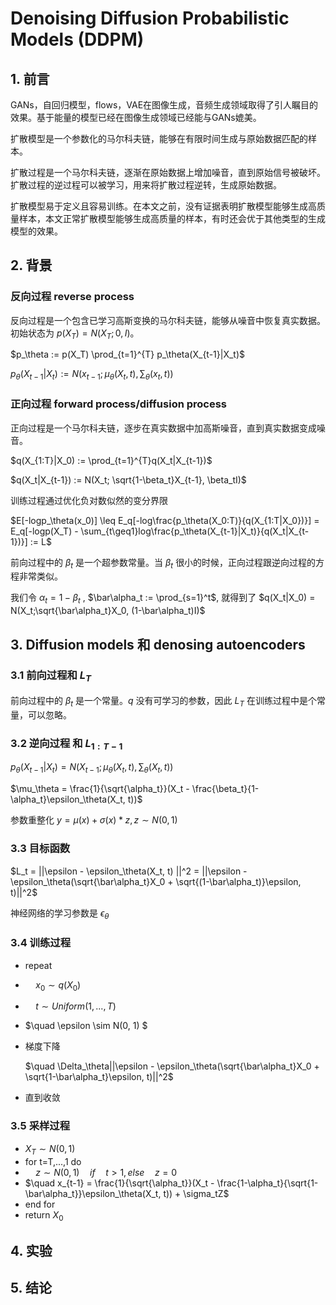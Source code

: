 # Denoising Diffusion Probabilistic Models (DDPM)

## 1. 前言

GANs，自回归模型，flows，VAE在图像生成，音频生成领域取得了引人瞩目的效果。基于能量的模型已经在图像生成领域已经能与GANs媲美。

扩散模型是一个参数化的马尔科夫链，能够在有限时间生成与原始数据匹配的样本。

扩散过程是一个马尔科夫链，逐渐在原始数据上增加噪音，直到原始信号被破坏。扩散过程的逆过程可以被学习，用来将扩散过程逆转，生成原始数据。

扩散模型易于定义且容易训练。在本文之前，没有证据表明扩散模型能够生成高质量样本，本文正常扩散模型能够生成高质量的样本，有时还会优于其他类型的生成模型的效果。

## 2. 背景

### 反向过程 reverse process

反向过程是一个包含已学习高斯变换的马尔科夫链，能够从噪音中恢复真实数据。初始状态为 $p(X_T) = N(X_T;0,I)$。

$p_\theta := p(X_T) \prod_{t=1}^{T} p_\theta(X_{t-1}|X_t)$

$p_\theta(X_{t-1}|X_t) := N(x_{t-1};\mu_\theta(X_t,t), \sum_\theta(x_t, t))$

### 正向过程 forward process/diffusion process

正向过程是一个马尔科夫链，逐步在真实数据中加高斯噪音，直到真实数据变成噪音。

$q(X_{1:T}|X_0) := \prod_{t=1}^{T}q(X_t|X_{t-1})$

$q(X_t|X_{t-1}) := N(X_t; \sqrt{1-\beta_t}X_{t-1}, \beta_tI)$

训练过程通过优化负对数似然的变分界限

$E[-logp_\theta(x_0)] \leq E_q[-log\frac{p_\theta(X_0:T)}{q(X_{1:T|X_0})}] = E_q[-logp(X_T) - \sum_{t\geq1}log\frac{p_\theta(X_{t-1}|X_t)}{q(X_t|X_{t-1})}] := L$ 

前向过程中的 $\beta_t$ 是一个超参数常量。当 $\beta_t$ 很小的时候，正向过程跟逆向过程的方程非常类似。

我们令 $\alpha_t = 1-\beta_t$ , $\bar\alpha_t := \prod_{s=1}^t$, 就得到了 $q(X_t|X_0) = N(X_t;\sqrt{\bar\alpha_t}X_0, (1-\bar\alpha_t)I)$

## 3. Diffusion models 和 denosing autoencoders

### 3.1 前向过程和 $L_T$

前向过程中的 $\beta_t$ 是一个常量。$q$ 没有可学习的参数，因此 $L_T$ 在训练过程中是个常量，可以忽略。

### 3.2 逆向过程 和 $L_{1:T-1}$

$p_\theta(X_{t-1} | X_t) = N(X_{t-1};\mu_\theta(X_t, t), \sum_\theta(X_t, t))$

$\mu_\theta = \frac{1}{\sqrt{\alpha_t}}(X_t - \frac{\beta_t}{1-\alpha_t}\epsilon_\theta(X_t, t))$

参数重整化 $y = \mu(x) + \sigma(x) * z, z \sim N(0, 1)$

### 3.3 目标函数

$L_t = ||\epsilon - \epsilon_\theta(X_t, t) ||^2 = ||\epsilon - \epsilon_\theta(\sqrt{\bar\alpha_t}X_0 + \sqrt{(1-\bar\alpha_t)}\epsilon, t)||^2$

神经网络的学习参数是 $\epsilon_\theta$

### 3.4 训练过程

* repeat
* $\quad x_0 \sim q(X_0)$
* $\quad t \sim Uniform({1,...,T})$
* $\quad \epsilon \sim N(0, 1) $
* 梯度下降

   $\quad \Delta_\theta||\epsilon - \epsilon_\theta(\sqrt{\bar\alpha_t}X_0 + \sqrt{1-\bar\alpha_t}\epsilon, t)||^2$
* 直到收敛

### 3.5 采样过程

* $X_T \sim N(0, 1)$
* for t=T,...,1 do
* $\quad z \sim N(0, 1)\quad  if \quad  t \gt 1, else\quad z=0$
* $\quad x_{t-1} = \frac{1}{\sqrt{\alpha_t}}(X_t - \frac{1-\alpha_t}{\sqrt{1-\bar\alpha_t}}\epsilon_\theta(X_t, t)) + \sigma_tZ$
* end for
* return $X_0$

## 4. 实验

## 5. 结论
